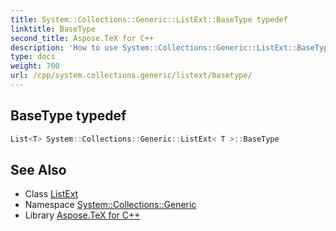 ```yaml
---
title: System::Collections::Generic::ListExt::BaseType typedef
linktitle: BaseType
second_title: Aspose.TeX for C++
description: 'How to use System::Collections::Generic::ListExt::BaseType typedef of System::Collections::Generic::ListExt class in C++.'
type: docs
weight: 700
url: /cpp/system.collections.generic/listext/basetype/
---
```

## BaseType typedef




```cpp
List<T> System::Collections::Generic::ListExt< T >::BaseType
```

## See Also

* Class [ListExt](../)
* Namespace [System::Collections::Generic](../../)
* Library [Aspose.TeX for C++](../../../)
